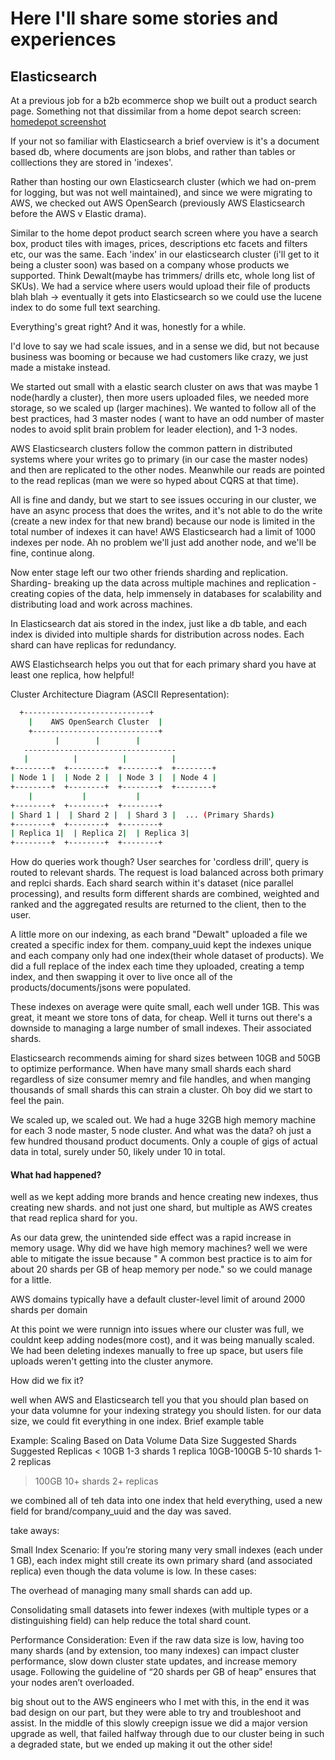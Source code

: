 # Here I'll share some stories and experiences 

## Elasticsearch

At a previous job for a b2b ecommerce shop we built out a product search page. Something not that dissimilar from a home depot search screen: [homedepot screenshot](https://www.homedepot.com/b/Outdoors-Outdoor-Power-Equipment-Trimmers-Edgers-String-Trimmers/N-5yc1vZbx8i)

If your not so familiar with Elasticsearch a brief overview is it's a document based db, where documents are json blobs, and rather than tables or colllections they are stored in 'indexes'. 

Rather than hosting our own Elasticsearch cluster (which we had on-prem for logging, but was not well maintained), and since we were migrating to AWS, we checked out AWS OpenSearch (previously AWS Elasticsearch before the AWS v Elastic drama).

Similar to the home depot product search screen where you have a search box, product tiles with images, prices, descriptions etc facets and filters etc, our was the same. Each 'index' in our elasticsearch cluster (i'll get to it being a cluster soon) was based on a company whose products we supported. Think Dewalt(maybe has trimmers/ drills etc, whole long list of SKUs). We had a service where users would upload their file of products blah blah -> eventually it gets into Elasticsearch so we could use the lucene index to do some full text searching. 

Everything's great right? And it was, honestly for a while. 

I'd love to say we had scale issues, and in a sense we did, but not because business was booming or because we had customers like crazy, we just made a mistake instead. 

We started out small with a elastic search cluster on aws that was maybe 1 node(hardly a cluster), then more users uploaded files, we needed more storage, so we scaled up (larger machines). We wanted to follow all of the best practices, had 3 master nodes ( want to have an odd number of master nodes to avoid split brain problem for leader election), and 1-3 nodes. 

AWS Elasticsearch clusters follow the common pattern in distributed systems where your writes go to primary (in our case the master nodes) and then are replicated to the other nodes. Meanwhile our reads are pointed to the read replicas (man we were so hyped about CQRS at that time). 

All is fine and dandy, but we start to see issues occuring in our cluster, we have an async process that does the writes, and it's not able to do the write (create a new index for that new brand) because our node is limited in the total number of indexes it can have! AWS Elasticsearch had a limit of 1000 indexes per node. Ah no problem we'll just add another node, and we'll be fine, continue along. 

Now enter stage left our two other friends sharding and replication. Sharding- breaking up the data across multiple machines and replication - creating copies of the data, help immensely in databases for scalability and distributing load and work across machines. 

In Elasticsearch dat ais stored in the index, just like a db table, and each index is divided into multiple shards for distribution across nodes. Each shard can have replicas for redundancy. 

AWS Elastichsearch helps you out that for each primary shard you have at least one replica, how helpful! 

Cluster Architecture Diagram (ASCII Representation):
```sh
  +----------------------------+
    |    AWS OpenSearch Cluster  |
    +----------------------------+
          |        |        |
   ----------------------------------
   |          |          |          |
+--------+  +--------+  +--------+  +--------+
| Node 1 |  | Node 2 |  | Node 3 |  | Node 4 |
+--------+  +--------+  +--------+  +--------+
    |           |           |           
+--------+  +--------+  +--------+
| Shard 1 |  | Shard 2 |  | Shard 3 |  ... (Primary Shards)
+--------+  +--------+  +--------+
| Replica 1|  | Replica 2|  | Replica 3|
+--------+  +--------+  +--------+

```

How do queries work though? User searches for 'cordless drill', query is routed to relevant shards. The request is load balanced across both primary and replci shards. Each shard search within it's dataset (nice parallel processing), and results form different shards are combined, weighted and ranked and the aggregated results are returned to the client, then to the user. 

A little more on our indexing, as each brand "Dewalt" uploaded a file we created a specific index for them. company_uuid kept the indexes unique and each company only had one index(their whole dataset of products). We did a full replace of the index each time they uploaded, creating a temp index, and then swapping it over to live once all of the products/documents/jsons were populated. 

These indexes on average were quite small, each well under 1GB. This was great, it meant we store tons of data, for cheap. Well it turns out there's a downside to managing a large number of small indexes. Their associated shards.

Elasticsearch recommends aiming for shard sizes between 10GB and 50GB to optimize performance. When have many small shards each shard regardless of size consumer memry and file handles, and when manging thousands of small shards this can strain a cluster. Oh boy did we start to feel the pain. 

We scaled up, we scaled out. We had a huge 32GB high memory machine for each 3 node master, 5 node cluster. And what was the data? oh just a few hundred thousand product documents. Only a couple of gigs of actual data in total, surely under 50, likely under 10 in total. 

#### What had happened? 

well as we kept adding more brands and hence creating new indexes, thus creating new shards. and not just one shard, but multiple as AWS creates that read replica shard for you. 

As our data grew, the unintended side effect was a rapid increase in memory usage. Why did we have high memory machines? well we were able to mitigate the issue because " A common best practice is to aim for about 20 shards per GB of heap memory per node." so we could manage for a little. 

AWS domains typically have a default cluster-level limit of around 2000 shards per domain 

At this point we were runnign into issues where our cluster was full, we couldnt keep adding nodes(more cost), and it was being manually scaled. We had been deleting indexes manually to free up space, but users file uploads weren't getting into the cluster anymore. 

How did we fix it?

well when AWS and Elasticsearch tell you that you should plan based on your data volumne for your indexing strategy you should listen. for our data size, we could fit everything in one index. Brief example table

Example: Scaling Based on Data Volume
Data Size	Suggested Shards	Suggested Replicas
< 10GB	1-3 shards	1 replica
10GB-100GB	5-10 shards	1-2 replicas
> 100GB	10+ shards	2+ replicas

we combined all of teh data into one index that held everything, used a new field for brand/company_uuid and the day was saved. 

take aways:

Small Index Scenario:
If you’re storing many very small indexes (each under 1 GB), each index might still create its own primary shard (and associated replica) even though the data volume is low. In these cases:

The overhead of managing many small shards can add up.

Consolidating small datasets into fewer indexes (with multiple types or a distinguishing field) can help reduce the total shard count.

Performance Consideration:
Even if the raw data size is low, having too many shards (and by extension, too many indexes) can impact cluster performance, slow down cluster state updates, and increase memory usage. Following the guideline of “20 shards per GB of heap” ensures that your nodes aren’t overloaded.

big shout out to the AWS engineers who I met with this, in the end it was bad design on our part, but they were able to try and troubleshoot and assist. In the middle of this slowly creepign issue we did a major version upgrade as well, that failed halfway through due to our cluster being in such a degraded state, but we ended up making it out the other side!